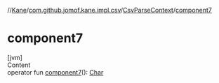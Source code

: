 //[Kane](../../index.md)/[com.github.jomof.kane.impl.csv](../index.md)/[CsvParseContext](index.md)/[component7](component7.md)



# component7  
[jvm]  
Content  
operator fun [component7](component7.md)(): [Char](https://kotlinlang.org/api/latest/jvm/stdlib/kotlin/-char/index.html)  



